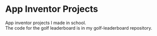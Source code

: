 # App Inventor Projects
App inventor projects I made in school.<br>
The code for the golf leaderboard is in my golf-leaderboard repository.
